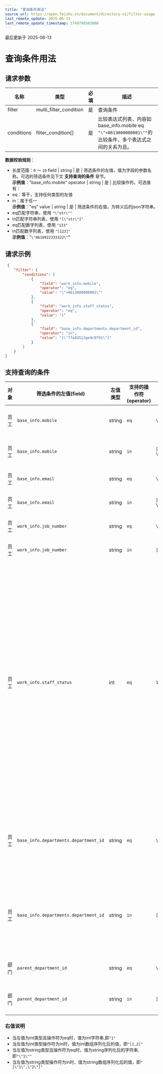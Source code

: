 ```yaml
---
title: "查询条件用法"
source_url: https://open.feishu.cn/document/directory-v1/filter-usage
last_remote_update: 2025-06-13
last_remote_update_timestamp: 1749798503000
---
```

最后更新于 2025-06-13

# 查询条件用法

## 请求参数

名称 | 类型 | 必填 | 描述
--- | --- | --- | ---
filter | multi_filter_condition | 是 | 查询条件
conditions | filter_condition\[\] | 是 | 比较表达式列表，内容如 base_info.mobile eq `"\"+8613000000001\""`的比较条件，多个表达式之间的关系为且。  
**数据校验规则**：  
- 长度范围：`0` ～ `10`
field | string | 是 | 筛选条件的左值，值为字段的参数名称。可选的筛选条件见下文 **支持查询的条件** 章节。  
**示例值**："base_info.mobile"
operator | string | 是 | 比较操作符。可选值有：  
- eq：等于，支持任何类型的左值  
- in：属于任一  
**示例值**："eq"
value | string | 是 | 筛选条件的右值，为转义后的json字符串。  
- eq匹配字符串，使用 `"\"str\""`  
- in匹配字符串列表，使用 `"[\"str\"]"`  
- eq匹配数字列表，使用 `"123"`  
- in匹配数字列表，使用 `"[123]"`  
**示例值**："`\"8619922333322\"`"

## 请求示例
```json 
 {
    "filter": {
        "conditions": [
            {
                "field": "work_info.mobile",
                "operator": "eq",
                "value": "\"+8613000000001\""
            },
          	{
                "field": "work_info.staff_status",
                "operator": "eq",
                "value": "1"
            },
            {
                "field": "base_info.departments.department_id",
                "operator": "in",
                "value": "[\"77a83513ge4c9f91\"]"
            }
        ]
    }
}
``` 
## 支持查询的条件
| 对象         | 筛选条件的左值(field)   | 左值类型              | 支持的操作符(operator)       | 筛选条件的右值(value) | 描述        |
| --------- | --------------- | ----   | ----   |----------------- | --------- |
|员工 | `base_info.mobile`| string   | `eq`  | `\"+8613000000001\"` | 按照手机号筛选 |
|员工 | `base_info.mobile`| string | `in`  | `[\"+8613000000000\", \"+8613000000002\"]` | 按照手机号筛选 |
|员工 | `base_info.email`| string   | `eq`  | `\"111@163.com\"` | 按照邮箱筛选 |
|员工 | `base_info.email`| string | `in`  | `[\"111@163.com\", \"222@163.com\"]` | 按照邮箱筛选 |
|员工 | `work_info.job_number`| string   | `eq`  | `\"qwert\"` | 按照工号筛选 |
|员工 | `work_info.job_number`| string | `in`  | `[\"qwert\", \"yuiop\"]` | 按照工号筛选 |
|员工 | `work_info.staff_status`| int   | `eq`  | `1` | 按照员工人事状态筛选(1-5)，**需配合部门ID组合查询**，在职状态(1)、暂不支持离职状态(2)、待入职状态(3)、取消入职状态(4)、待离职状态(5)筛选 |
|员工 | `base_info.departments.department_id`| string | `eq`  | `\"33wqwdsa\"` | 按照部门ID筛选，需**配合人事状态**组合查询 |
|员工 | `base_info.departments.department_id`| string | `in`  | `[\"33wqwdsa\"]` | 按照部门ID筛选，需**配合人事状态**组合查询 |
|部门 | `parent_department_id`| string   | `eq`  | `\"33wqwdsa\"` | 按照父部门ID筛选 |
|部门 | `parent_department_id`| string | `in`  | `[\"33wqwdsa\",\"33wqwdsb\"]` | 按照父部门ID筛选 |

### 右值说明
- 当左值为int类型且操作符为eq时，值为int字符串,即`"1"`
- 当左值为int类型操作符为in时，值为int数组序列化后的值，即`"[1,2]"`
- 当左值为string类型且操作符为eq时，值为string序列化后的字符串,即`"\"1\""`
- 当左值为string类型操作符为in时，值为string数组序列化后的值，即`"[\"1\",\"2\"]"`
